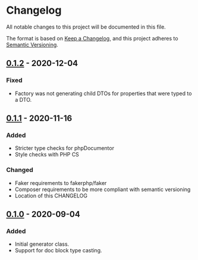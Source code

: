 # Changelog
All notable changes to this project will be documented in this file.

The format is based on [Keep a Changelog](https://keepachangelog.com/en/1.0.0/),
and this project adheres to [Semantic Versioning](https://semver.org/spec/v2.0.0.html).

## [0.1.2] - 2020-12-04
### Fixed
- Factory was not generating child DTOs for properties that were typed to a DTO.

## [0.1.1] - 2020-11-16
### Added
- Stricter type checks for phpDocumentor
- Style checks with PHP CS

### Changed
- Faker requirements to fakerphp/faker
- Composer requirements to be more compliant with semantic versioning
- Location of this CHANGELOG

## [0.1.0] - 2020-09-04
### Added
- Initial generator class.
- Support for doc block type casting.

[0.1.2]: https://github.com/anteris-dev/data-transfer-object-factory/compare/v0.1.1...v0.1.2
[0.1.1]: https://github.com/anteris-dev/data-transfer-object-factory/compare/v0.1.0...v0.1.1
[0.1.0]: https://github.com/anteris-dev/data-transfer-object-factory/releases/tag/v0.1.0
